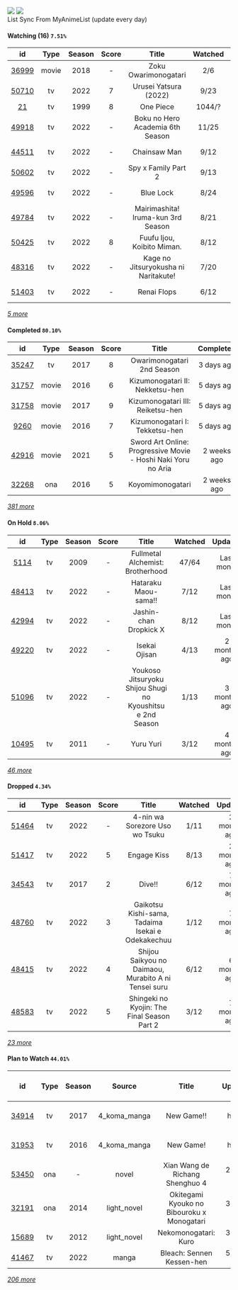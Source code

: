 [![](https://img.shields.io/badge/MyAnimeList-2E51A2?logo=MyAnimeList&logoColor=FFFFFF&style=flat)](https://myanimelist.net/profile/Faelayis)
[![](https://img.shields.io/badge/Anilist-02A9FF?logo=AniList&logoColor=FFFFFF&style=flat)](https://anilist.co/user/Faelayis/)<br>
List Sync From MyAnimeList (update every day)

#### Watching (16) ``7.51%``

|                      id                      |  Type | Season | Score |                                       Title                                       | Watched |    Updated   | Start Date |
| :------------------------------------------: | :---: | :----: | :---: | :-------------------------------------------------------------------------------: | :-----: | :----------: | :--------: |
| [36999](https://myanimelist.net/anime/36999) | movie |  2018  |   -   |                                Zoku Owarimonogatari                               |   2/6   |  9 hours ago | 12/14/2022 |
| [50710](https://myanimelist.net/anime/50710) |   tv  |  2022  |   7   |                               Urusei Yatsura (2022)                               |   9/23  |   Yesterday  | 10/14/2022 |
|    [21](https://myanimelist.net/anime/21)    |   tv  |  1999  |   8   |                                     One Piece                                     |  1044/? |   Yesterday  | 01/01/2013 |
| [49918](https://myanimelist.net/anime/49918) |   tv  |  2022  |   -   |                          Boku no Hero Academia 6th Season                         |  11/25  |  3 days ago  | 10/02/2022 |
| [44511](https://myanimelist.net/anime/44511) |   tv  |  2022  |   -   |                                    Chainsaw Man                                   |   9/12  |  6 days ago  | 10/13/2022 |
| [50602](https://myanimelist.net/anime/50602) |   tv  |  2022  |   -   |                                Spy x Family Part 2                                |   9/13  |   Last week  | 10/02/2022 |
| [49596](https://myanimelist.net/anime/49596) |   tv  |  2022  |   -   |                                     Blue Lock                                     |   8/24  |   Last week  | 10/16/2022 |
| [49784](https://myanimelist.net/anime/49784) |   tv  |  2022  |   -   |                         Mairimashita! Iruma-kun 3rd Season                        |   8/21  |  2 weeks ago | 10/09/2022 |
| [50425](https://myanimelist.net/anime/50425) |   tv  |  2022  |   8   |                             Fuufu Ijou, Koibito Miman.                            |   8/12  |  2 weeks ago | 10/24/2022 |
| [48316](https://myanimelist.net/anime/48316) |   tv  |  2022  |   -   |                        Kage no Jitsuryokusha ni Naritakute!                       |   7/20  |  3 weeks ago | 10/06/2022 |
| [51403](https://myanimelist.net/anime/51403) |   tv  |  2022  |   -   |                                    Renai Flops                                    |   6/12  |  3 weeks ago | 10/27/2022 |


*[5 more](https://github.com/Faelayis/MyAnimeList-History/blob/master/List/Anime/watching.md)*

#### Completed ``80.10%``

|                      id                      |   Type  | Season | Score |                                                   Title                                                   |   Completed   | Start Date | Finish Date |
| :------------------------------------------: | :-----: | :----: | :---: | :-------------------------------------------------------------------------------------------------------: | :-----------: | :--------: | :---------: |
| [35247](https://myanimelist.net/anime/35247) |    tv   |  2017  |   8   |                                         Owarimonogatari 2nd Season                                        |   3 days ago  | 12/09/2022 |  12/11/2022 |
| [31757](https://myanimelist.net/anime/31757) |  movie  |  2016  |   6   |                                      Kizumonogatari II: Nekketsu-hen                                      |   5 days ago  | 12/09/2022 |  12/09/2022 |
| [31758](https://myanimelist.net/anime/31758) |  movie  |  2017  |   9   |                                      Kizumonogatari III: Reiketsu-hen                                     |   5 days ago  | 12/09/2022 |  12/09/2022 |
|  [9260](https://myanimelist.net/anime/9260)  |  movie  |  2016  |   7   |                                       Kizumonogatari I: Tekketsu-hen                                      |   5 days ago  | 11/26/2022 |  12/09/2022 |
| [42916](https://myanimelist.net/anime/42916) |  movie  |  2021  |   5   |                       Sword Art Online: Progressive Movie - Hoshi Naki Yoru no Aria                       |  2 weeks ago  | 11/28/2022 |  11/28/2022 |
| [32268](https://myanimelist.net/anime/32268) |   ona   |  2016  |   5   |                                              Koyomimonogatari                                             |  2 weeks ago  | 11/26/2022 |  11/26/2022 |


*[381 more](https://github.com/Faelayis/MyAnimeList-History/blob/master/List/Anime/completed.md)*

#### On Hold ``8.06%``

|                      id                      |   Type  | Season | Score |                            Title                           | Watched |    Updated    | Start Date |
| :------------------------------------------: | :-----: | :----: | :---: | :--------------------------------------------------------: | :-----: | :-----------: | :--------: |
|  [5114](https://myanimelist.net/anime/5114)  |    tv   |  2009  |   -   |              Fullmetal Alchemist: Brotherhood              |  47/64  |   Last month  | 10/07/2022 |
| [48413](https://myanimelist.net/anime/48413) |    tv   |  2022  |   -   |                    Hataraku Maou-sama!!                    |   7/12  |   Last month  | 07/15/2022 |
| [42994](https://myanimelist.net/anime/42994) |    tv   |  2022  |   -   |                   Jashin-chan Dropkick X                   |   8/12  |   Last month  | 07/15/2022 |
| [49220](https://myanimelist.net/anime/49220) |    tv   |  2022  |   -   |                        Isekai Ojisan                       |   4/13  |  2 months ago | 07/08/2022 |
| [51096](https://myanimelist.net/anime/51096) |    tv   |  2022  |   -   | Youkoso Jitsuryoku Shijou Shugi no Kyoushitsu e 2nd Season |   1/13  |  3 months ago | 07/05/2022 |
| [10495](https://myanimelist.net/anime/10495) |    tv   |  2011  |   -   |                          Yuru Yuri                         |   3/12  |  4 months ago | 06/30/2022 |


*[46 more](https://github.com/Faelayis/MyAnimeList-History/blob/master/List/Anime/on_hold.md)*

#### Dropped ``4.34%``

|                      id                      | Type | Season | Score |                                     Title                                    | Watched |    Updated   | Start Date |
| :------------------------------------------: | :--: | :----: | :---: | :--------------------------------------------------------------------------: | :-----: | :----------: | :--------: |
| [51464](https://myanimelist.net/anime/51464) |  tv  |  2022  |   -   |                        4-nin wa Sorezore Uso wo Tsuku                        |   1/11  | 2 months ago | 10/16/2022 |
| [51417](https://myanimelist.net/anime/51417) |  tv  |  2022  |   5   |                                  Engage Kiss                                 |   8/13  | 2 months ago | 07/03/2022 |
| [34543](https://myanimelist.net/anime/34543) |  tv  |  2017  |   2   |                                    Dive!!                                    |   6/12  | 7 months ago | 05/03/2022 |
| [48760](https://myanimelist.net/anime/48760) |  tv  |  2022  |   3   |               Gaikotsu Kishi-sama, Tadaima Isekai e Odekakechuu              |   1/12  | 7 months ago | 04/12/2022 |
| [48415](https://myanimelist.net/anime/48415) |  tv  |  2022  |   4   |             Shijou Saikyou no Daimaou, Murabito A ni Tensei suru             |   6/12  | 6 months ago | 04/08/2022 |
| [48583](https://myanimelist.net/anime/48583) |  tv  |  2022  |   5   |                  Shingeki no Kyojin: The Final Season Part 2                 |   3/12  | 7 months ago | 01/28/2022 |


*[23 more](https://github.com/Faelayis/MyAnimeList-History/blob/master/List/Anime/dropped.md)*

#### Plan to Watch ``44.01%``

|                      id                      |   Type  | Season |    Source    |                                                     Title                                                    |    Updated    | Plan Start Date |
| :------------------------------------------: | :-----: | :----: | :----------: | :----------------------------------------------------------------------------------------------------------: | :-----------: | :-------------: |
| [34914](https://myanimelist.net/anime/34914) |    tv   |  2017  | 4_koma_manga |                                                  New Game!!                                                  |  22 hours ago |        -        |
| [31953](https://myanimelist.net/anime/31953) |    tv   |  2016  | 4_koma_manga |                                                   New Game!                                                  |  22 hours ago |        -        |
| [53450](https://myanimelist.net/anime/53450) |   ona   |    -   |     novel    |                                        Xian Wang de Richang Shenghuo 4                                       |   2 days ago  |        -        |
| [32191](https://myanimelist.net/anime/32191) |   ona   |  2014  |  light_novel |                                  Okitegami Kyouko no Bibouroku x Monogatari                                  |   3 days ago  |        -        |
| [15689](https://myanimelist.net/anime/15689) |    tv   |  2012  |  light_novel |                                             Nekomonogatari: Kuro                                             |   3 days ago  |        -        |
| [41467](https://myanimelist.net/anime/41467) |    tv   |  2022  |     manga    |                                           Bleach: Sennen Kessen-hen                                          |   5 days ago  |        -        |


*[206 more](https://github.com/Faelayis/MyAnimeList-History/blob/master/List/Anime/plan_to_watch.md)*
